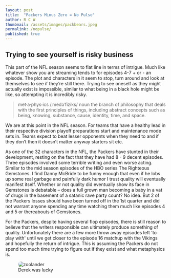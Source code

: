 ```yaml
---
layout: post
title:  "Packers Minus Zero = No Pulse"
author: R C W
thumbnail: /assets/images/packbears.jpeg
permalink: /nopulse/
published: true
---
```

  


## Trying to see yourself is risky business  

This part of the NFL season seems to flat line in terms of intrigue.  Much like whatever show you are streaming tends to for episodes 4-7 + or - an episode. The plot and characters in it seem to stop, turn around and look at themselves to see if they’re still there.  Trying to see oneself as they might actually exist is impossible, similar to what being in a black hole might be like, so attempting it is incredibly risky.

> met·a·phys·ics
/ˌmedəˈfiziks/
noun
the branch of philosophy that deals with the first principles of things, including abstract concepts such as being, knowing, substance, cause, identity, time, and space.  


We are at this point in the NFL season.  For teams that have a healthy lead in their respective division playoff preparations start and maintenance mode sets in.  Teams expect to beat lesser opponents when they need to and if they don’t then it doesn’t matter anyway starters sit etc.  

As one of the 32 characters in the NFL, the Packers have stunted in their development, resting on the fact that they have had 8 - 9 decent episodes. Three episodes involved some terrible writing and even worse acting. Similar to the mid season episodes of the HBO series The Righteous Gemstones.  I find Danny McBride to be funny enough that even if he lobs up some real garbage and painfully dark humor I trust quality will eventually manifest itself.  Whether or not quality did eventually show its face in Gemstones is debatable – does a full grown man becoming a baby in a vat of drugs in the basement of a satanic rave party count? No idea.  But 2 of the Packers losses should have been turned off in the 1st quarter and did not warrant anyone spending any time watching them much like episodes 4 and 5 or thereabouts of Gemstones.

For the Packers, despite having several flop episodes, there is still reason to believe that the writers responsible can ultimately produce something of quality.  Unfortunately there are a few more throw away episodes left 'to play with' until we get closer to the episode 16 matchup with the Vikings and hopefully the return of intrigue.  This is assuming the Packers do not spend too much time trying to figure out if they exist and what metaphysics is.
<figure style= "position:relative">
  <img src='https://media.giphy.com/media/C7olQswvzSwAE/giphy.gif' alt="zoolander" style="border-radius: 8px">
<figcaption>Derek was lucky<figcaption>







